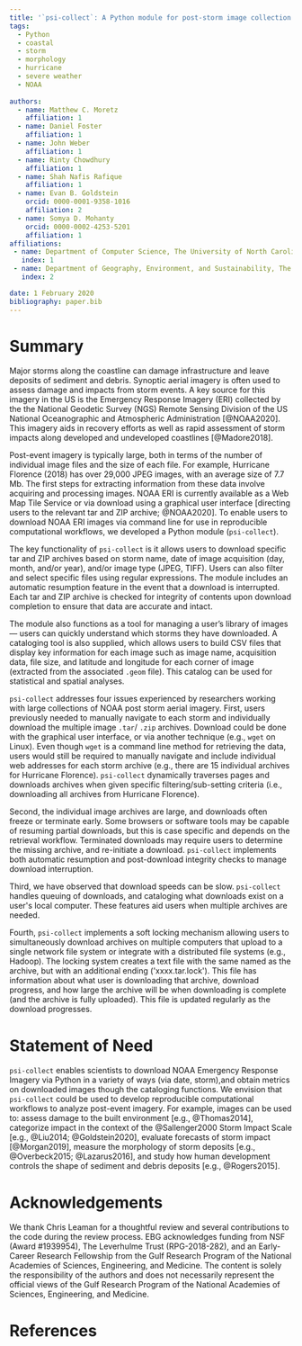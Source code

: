 ```yaml
---
title: '`psi-collect`: A Python module for post-storm image collection and cataloging'
tags:
  - Python
  - coastal
  - storm 
  - morphology
  - hurricane
  - severe weather
  - NOAA
  
authors:
  - name: Matthew C. Moretz
    affiliation: 1
  - name: Daniel Foster
    affiliation: 1
  - name: John Weber
    affiliation: 1
  - name: Rinty Chowdhury
    affiliation: 1
  - name: Shah Nafis Rafique
    affiliation: 1
  - name: Evan B. Goldstein
    orcid: 0000-0001-9358-1016
    affiliation: 2
  - name: Somya D. Mohanty
    orcid: 0000-0002-4253-5201
    affiliation: 1
affiliations:
 - name: Department of Computer Science, The University of North Carolina at Greensboro
   index: 1
 - name: Department of Geography, Environment, and Sustainability, The University of North Carolina at Greensboro
   index: 2

date: 1 February 2020
bibliography: paper.bib
---
```


# Summary
 
Major storms along the coastline can damage infrastructure and leave deposits of sediment and debris. Synoptic aerial imagery
is often used to assess damage and impacts from storm events. A key source for this imagery in the US is the Emergency
Response Imagery (ERI) collected by the the National Geodetic Survey (NGS) Remote Sensing Division of the US National 
Oceanographic and Atmospheric Administration [@NOAA2020]. This imagery aids in recovery efforts as well as rapid assessment of 
storm impacts along developed and undeveloped coastlines [@Madore2018]. 

Post-event imagery is typically large, both in terms of the number of individual image files and the size of each file. For 
example, Hurricane Florence (2018) has over 29,000 JPEG images, with an average size of 7.7 Mb. The first steps for extracting 
information from these data involve acquiring and processing images. NOAA ERI is currently available as a Web Map 
Tile Service or via download using a graphical user interface 
[directing users to the relevant tar and ZIP archive; @NOAA2020]. To enable users to download NOAA ERI images via command line 
for use in reproducible computational workflows, we developed a Python module (`psi-collect`). 

The key functionality of `psi-collect` is it allows users to download specific tar and ZIP archives based on storm name,
date of image acquisition (day, month, and/or year), and/or image type (JPEG, TIFF). Users can also filter and select specific 
files using regular expressions. The module includes an automatic resumption feature in the event that a download 
is interrupted. Each tar and ZIP archive is checked for integrity of contents upon download completion to ensure that 
data are accurate and intact.

The module also functions as a tool for managing a user’s library of images — users can quickly understand which storms
they have downloaded. A cataloging tool is also supplied, which allows users to build CSV files that display key
information for each image such as image name, acquisition data, file size, and latitude and longitude for each corner
of image (extracted from the associated `.geom` file). This catalog can be used for statistical and spatial analyses. 

`psi-collect` addresses four issues experienced by researchers working with large collections of NOAA post storm aerial 
imagery. First, users previously needed to manually navigate to each storm and individually download the multiple image 
`.tar`/ `.zip` archives. Download could be done with the graphical user interface, or via another technique (e.g., `wget` on 
Linux). Even though `wget` is a command line method for retrieving the data, users would still be required to manually 
navigate and include individual web addresses for each storm archive (e.g., there are 15 individual archives for Hurricane 
Florence). `psi-collect` dynamically traverses pages and downloads archives when given specific filtering/sub-setting criteria 
(i.e., downloading all archives from Hurricane Florence).

Second, the individual image archives are large, and downloads often freeze or terminate early. Some browsers or software 
tools may be capable of resuming partial downloads, but this is case specific and depends on the retrieval workflow. 
Terminated downloads may require users to determine the missing archive, and re-initiate a download. `psi-collect` implements 
both automatic resumption and post-download integrity checks to manage download interruption.

Third, we have observed that download speeds can be slow. `psi-collect` handles queuing of downloads, and cataloging what 
downloads exist on a user's local computer. These features aid users when multiple archives are needed.

Fourth, `psi-collect` implements a soft locking mechanism allowing users to simultaneously download archives on multiple 
computers that upload to a single network file system or integrate with a distributed file systems (e.g., Hadoop). The locking 
system creates a text file with the same named as the archive, but with an additional ending ('xxxx.tar.lock'). This file 
has information about what user is downloading that archive, download progress, and how large the archive will be when 
downloading is complete (and the archive is fully uploaded). This file is updated regularly as the download progresses. 
  
# Statement of Need

`psi-collect` enables scientists to download NOAA Emergency Response Imagery via Python in a variety of ways (via date, 
storm),and obtain metrics on downloaded images though the cataloging functions. We envision that `psi-collect` could be 
used to develop reproducible computational workflows to analyze post-event imagery. For example, images can be used to: assess 
damage to the built environment [e.g., @Thomas2014], categorize impact in the context of the @Sallenger2000 Storm 
Impact Scale [e.g., @Liu2014; @Goldstein2020], evaluate forecasts of storm impact [@Morgan2019], measure the morphology 
of storm deposits [e.g., @Overbeck2015; @Lazarus2016], and study how human development controls the shape of sediment and 
debris deposits [e.g., @Rogers2015].

# Acknowledgements

We thank Chris Leaman for a thoughtful review and several contributions to the code during the review process. 
EBG acknowledges funding from NSF (Award #1939954), The Leverhulme Trust (RPG-2018-282), and an Early-Career Research
Fellowship from the Gulf Research Program of the National Academies of Sciences, Engineering, and Medicine. The content
is solely the responsibility of the authors and does not necessarily represent the official views of the Gulf Research
Program of the National Academies of Sciences, Engineering, and Medicine.


# References
